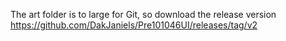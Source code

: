 The art folder is to large for Git, so download the release version https://github.com/DakJaniels/Pre101046UI/releases/tag/v2

